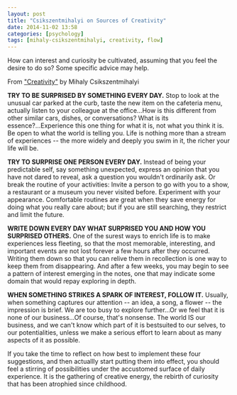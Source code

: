```yaml
---
layout: post
title: "Csikszentmihalyi on Sources of Creativity"
date: 2014-11-02 13:58
categories: [psychology]
tags: [mihaly-csikszentmihalyi, creativity, flow]
---
```

How can interest and curiosity be cultivated, assuming that you feel
the desire to do so? Some specific advice may help.

From ["Creativity"][creativity-book] by Mihaly Csikszentmihalyi

**TRY TO BE SURPRISED BY SOMETHING EVERY DAY.** Stop to look at the
unusual car parked at the curb, taste the new item on the cafeteria
menu, actually listen to your colleague at the office...How is this
different from other similar cars, dishes, or conversations? What is
its essence?...Experience this one thing for what it is, not what you
think it is. Be open to what the world is telling you. Life is nothing
more than a stream of experiences -- the more widely and deeply you
swim in it, the richer your life will be.

**TRY TO SURPRISE ONE PERSON EVERY DAY.** Instead of being your
predictable self, say something unexpected, express an opinion that
you have not dared to reveal, ask a question you wouldn't ordinarily
ask. Or break the routine of your activities: Invite a person to go
with you to a show, a restaurant or a museum you never visited
before. Experiment with your appearance. Comfortable routines are
great when they save energy for doing what you really care about; but
if you are still searching, they restrict and limit the future.

**WRITE DOWN EVERY DAY WHAT SURPRISED YOU AND HOW YOU SURPRISED OTHERS.**
One of the surest ways to enrich life is to make
experiences less fleeting, so that the most memorable, interesting,
and important events are not lost forever a few hours after they
occurred. Writing them down so that you can relive them in
recollection is one way to keep them from disappearing. And after a
few weeks, you may begin to see a pattern of interest emerging in the
notes, one that may indicate some domain that would repay exploring in
depth.

**WHEN SOMETHING STRIKES A SPARK OF INTEREST, FOLLOW IT.** Usually,
when something captures our attention -- an idea, a song, a flower --
the impression is brief. We are too busy to explore further...Or we
feel that it is none of our business...Of course, that's nonsense. The
world IS our business, and we can't know which part of it is
bestsuited to our selves, to our potentialities, unless we make a
serious effort to learn about as many aspects of it as possible.

If you take the time to reflect on how best to implement these four
suggestions, and then actuallly start putting them into effect, you
should feel a stirring of possibilities under the accustomed surface
of daily experience. It is the gathering of creative energy, the
rebirth of curiosity that has been atrophied since childhood.


[creativity-book]: https://www.goodreads.com/book/show/66322.Creativity "Creativity by Mihaly Csikszentmihalyi"
